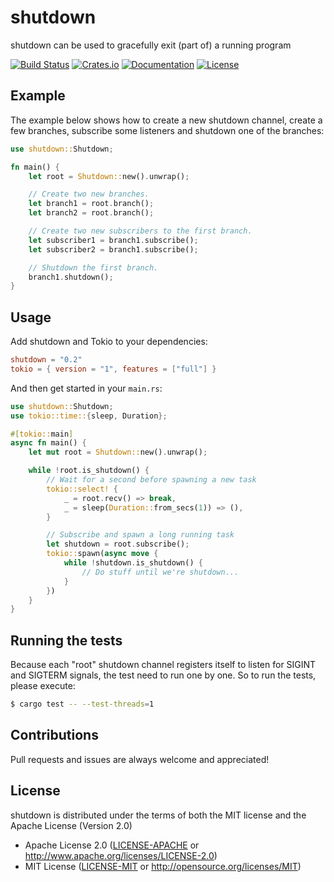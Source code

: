 # shutdown

shutdown can be used to gracefully exit (part of) a running program

[![Build Status][gh-actions-badge]][gh-actions-url]
[![Crates.io][crates-badge]][crates-url]
[![Documentation][docs-badge]][docs-url]
[![License][license-badge]][license-url]

[gh-actions-badge]: https://github.com/svanharmelen/shutdown/workflows/Test%20and%20Build/badge.svg
[gh-actions-url]: https://github.com/svanharmelen/shutdown/actions?workflow=Test%20and%20Build
[crates-badge]: https://img.shields.io/crates/v/shutdown.svg
[crates-url]: https://crates.io/crates/shutdown
[docs-badge]: https://docs.rs/shutdown/badge.svg
[docs-url]: https://docs.rs/shutdown
[license-badge]: https://img.shields.io/crates/l/shutdown.svg
[license-url]: https://github.com/svanharmelen/shutdown#license

## Example

The example below shows how to create a new shutdown channel, create a few
branches, subscribe some listeners and shutdown one of the branches:

```rust
use shutdown::Shutdown;

fn main() {
    let root = Shutdown::new().unwrap();

    // Create two new branches.
    let branch1 = root.branch();
    let branch2 = root.branch();

    // Create two new subscribers to the first branch.
    let subscriber1 = branch1.subscribe();
    let subscriber2 = branch1.subscribe();

    // Shutdown the first branch.
    branch1.shutdown();
}
```

## Usage

Add shutdown and Tokio to your dependencies:

```toml
shutdown = "0.2"
tokio = { version = "1", features = ["full"] }
```

And then get started in your `main.rs`:

```rust
use shutdown::Shutdown;
use tokio::time::{sleep, Duration};

#[tokio::main]
async fn main() {
    let mut root = Shutdown::new().unwrap();

    while !root.is_shutdown() {
        // Wait for a second before spawning a new task
        tokio::select! {
            _ = root.recv() => break,
            _ = sleep(Duration::from_secs(1)) => (),
        }

        // Subscribe and spawn a long running task
        let shutdown = root.subscribe();
        tokio::spawn(async move {
            while !shutdown.is_shutdown() {
                // Do stuff until we're shutdown...
            }
        })
    }
}
```

## Running the tests

Because each "root" shutdown channel registers itself to listen for SIGINT and
SIGTERM signals, the test need to run one by one. So to run the tests, please
execute:

```sh
$ cargo test -- --test-threads=1
```

## Contributions

Pull requests and issues are always welcome and appreciated!

## License

shutdown is distributed under the terms of both the MIT license and the Apache License (Version 2.0)

- Apache License 2.0 ([LICENSE-APACHE](LICENSE-APACHE) or http://www.apache.org/licenses/LICENSE-2.0)
- MIT License ([LICENSE-MIT](LICENSE-MIT) or http://opensource.org/licenses/MIT)
